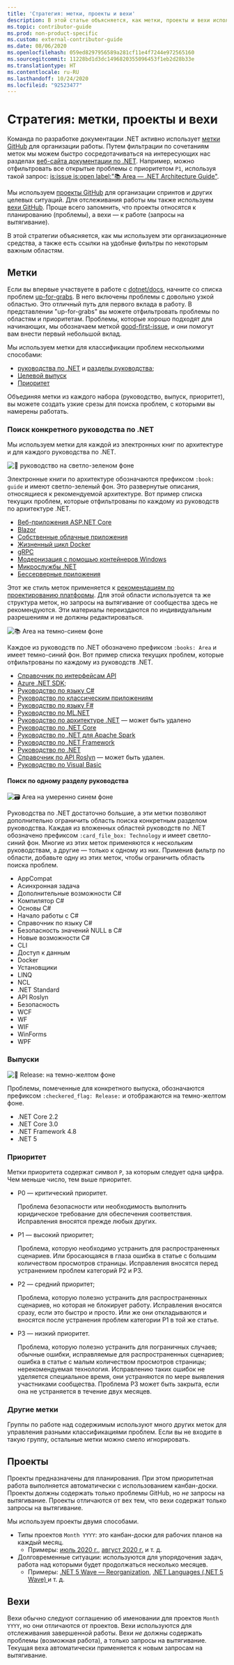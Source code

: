 ```yaml
---
title: 'Стратегия: метки, проекты и вехи'
description: В этой статье объясняется, как метки, проекты и вехи используются в репозитории dotnet/docs.
ms.topic: contributor-guide
ms.prod: non-product-specific
ms.custom: external-contributor-guide
ms.date: 08/06/2020
ms.openlocfilehash: 059ed8297956589a281cf11e4f7244e972565160
ms.sourcegitcommit: 11228bd1d3dc1496820355096453f1eb2d28b33e
ms.translationtype: HT
ms.contentlocale: ru-RU
ms.lasthandoff: 10/24/2020
ms.locfileid: "92523477"
---
```

# <a name="labels-projects-and-milestones-roadmap"></a>Стратегия: метки, проекты и вехи

Команда по разработке документации .NET активно использует [метки GitHub](https://github.com/dotnet/docs/labels) для организации работы. Путем фильтрации по сочетаниям меток мы можем быстро сосредотачиваться на интересующих нас разделах [веб-сайта документации по .NET](https://docs.microsoft.com/dotnet). Например, можно отфильтровать все открытые проблемы с приоритетом `P1`, используя такой запрос: [is:issue is:open label:":books: Area — .NET Architecture Guide"](https://github.com/dotnet/docs/issues?q=is%3Aissue+is%3Aopen+label%3A%22%3Abooks%3A+Area+-+.NET+Architecture+Guide%22).

Мы используем [проекты GitHub](https://github.com/dotnet/docs/projects) для организации спринтов и других целевых ситуаций. Для отслеживания работы мы также используем [вехи GitHub](https://github.com/dotnet/docs/milestones). Проще всего запомнить, что проекты относятся к планированию (проблемы), а вехи — к работе (запросы на вытягивание).

В этой стратегии объясняется, как мы используем эти организационные средства, а также есть ссылки на удобные фильтры по некоторым важным областям.

## <a name="labels"></a>Метки

Если вы впервые участвуете в работе c [dotnet/docs](https://github.com/dotnet/docs), начните со списка проблем [up-for-grabs](https://github.com/dotnet/docs/labels/up-for-grabs). В него включены проблемы с довольно узкой областью. Это отличный путь для первого вклада в работу. В представлении "up-for-grabs" вы можете отфильтровать проблемы по областям и приоритетам. Проблемы, которые хорошо подходят для начинающих, мы обозначаем меткой [good-first-issue](https://github.com/dotnet/docs/labels/good-first-issue), и они помогут вам внести первый небольшой вклад.

Мы используем метки для классификации проблем несколькими способами:

- [руководства по .NET](#find-a-single-net-guide) и [разделы руководства](#search-one-section-of-a-guide);
- [Целевой выпуск](#releases)
- [Приоритет](#priority)

Объединяя метки из каждого набора (руководство, выпуск, приоритет), вы можете создать узкие срезы для поиска проблем, с которыми вы намерены работать.

### <a name="find-a-single-net-guide"></a>Поиск конкретного руководства по .NET

Мы используем метки для каждой из электронных книг по архитектуре и для каждого руководства по .NET.

![:book: руководство на светло-зеленом фоне](./media/labels-projects/guide.png "Префикс для меток руководств по архитектуре")

Электронные книги по архитектуре обозначаются префиксом `:book: guide` и имеют светло-зеленый фон. Это развернутые описания, относящиеся к рекомендуемой архитектуре. Вот пример списка текущих проблем, которые отфильтрованы по каждому из руководств по архитектуре .NET.

- [Веб-приложения ASP.NET Core](https://github.com/dotnet/docs/labels/%3Abook%3A%20guide%20-%20ASP.NET%20Core%20web%20apps)
- [Blazor](https://github.com/dotnet/docs/labels/%3Abook%3A%20guide%20-%20Blazor)
- [Собственные облачные приложения](https://github.com/dotnet/docs/labels/%3Abook%3A%20guide%20-%20Cloud%20Native)
- [Жизненный цикл Docker](https://github.com/dotnet/docs/labels/%3Abook%3A%20guide%20-%20Docker%20lifecycle)
- [gRPC](https://github.com/dotnet/docs/labels/%3Abook%3A%20guide%20-%20gRPC)
- [Модернизация с помощью контейнеров Windows](https://github.com/dotnet/docs/labels/%3Abook%3A%20guide%20-%20Modernizing%20w%2F%20Windows%20containers)
- [Микрослужбы .NET](https://github.com/dotnet/docs/labels/%3Abook%3A%20guide%20-%20.NET%20Microservices)
- [Бессерверные приложения](https://github.com/dotnet/docs/labels/%3Abook%3A%20guide%20-%20Serverless%20apps)

Этот же стиль меток применяется к [рекомендациям по проектированию платформы](https://github.com/dotnet/docs/labels/%3Abook%3A%20guide%20-%20Framework%20Design%20Guidelines). Для этой области используется та же структура меток, но запросы на вытягивание от сообщества здесь не рекомендуются. Эти материалы переиздаются по индивидуальным разрешениям и не должны редактироваться.

![:books: Area на темно-синем фоне](./media/labels-projects/area.png "Префикс для меток области руководства по .NET")

Каждое из руководств по .NET обозначено префиксом `:books: Area` и имеет темно-синий фон. Вот пример списка текущих проблем, которые отфильтрованы по каждому из руководств .NET.

- [Справочник по интерфейсам API](https://github.com/dotnet/docs/labels/%3Abooks%3A%20Area%20-%20API%20Reference)
- [Azure .NET SDK](https://github.com/dotnet/docs/labels/%3Abooks%3A%20Area%20-%20Azure%20.NET%20SDk);
- [Руководство по языку C#](https://github.com/dotnet/docs/labels/%3Abooks%3A%20Area%20-%20C%23%20Guide)
- [Руководство по классическим приложениям](https://github.com/dotnet/docs/labels/%3Abooks%3A%20Area%20-%20Desktop%20Guide)
- [Руководство по языку F#](https://github.com/dotnet/docs/labels/%3Abooks%3A%20Area%20-%20F%23%20Guide)
- [Руководство по ML.NET](https://github.com/dotnet/docs/labels/%3Abooks%3A%20Area%20-%20ML.NET%20Guide)
- [Руководство по архитектуре .NET](https://github.com/dotnet/docs/labels/%3Abooks%3A%20Area%20-%20.NET%20Architecture%20Guide) — может быть удалено
- [Руководство по .NET Core](https://github.com/dotnet/docs/labels/%3Abooks%3A%20Area%20-%20.NET%20Core%20Guide)
- [Руководство по .NET для Apache Spark](https://github.com/dotnet/docs/labels/%3Abooks%3A%20Area%20-%20.NET%20for%20Apache%20Spark%20Guide)
- [Руководство по .NET Framework](https://github.com/dotnet/docs/labels/%3Abooks%3A%20Area%20-%20.NET%20Framework%20Guide)
- [Руководство по .NET](https://github.com/dotnet/docs/labels/%3Abooks%3A%20Area%20-%20.NET%20Guide)
- [Справочник по API Roslyn](https://github.com/dotnet/docs/labels/%3Abooks%3A%20Area%20-%20Roslyn%20API%20Reference) — может быть удален.
- [Руководство по Visual Basic](https://github.com/dotnet/docs/labels/%3Abooks%3A%20Area%20-%20Visual%20Basic%20Guide)

#### <a name="search-one-section-of-a-guide"></a>Поиск по одному разделу руководства

![:card_file_box: Area на умеренно синем фоне](./media/labels-projects/technology.png "Префикс для меток вложенных областей руководства по .NET")

Руководства по .NET достаточно большие, а эти метки позволяют дополнительно ограничить область поиска конкретным разделом руководства. Каждая из вложенных областей руководств по .NET обозначено префиксом `:card_file_box: Technology` и имеет светло-синий фон. Многие из этих меток применяются к нескольким руководствам, а другие — только к одному из них. Применив фильтр по области, добавьте одну из этих меток, чтобы ограничить область поиска проблем.

- AppCompat
- Асинхронная задача
- Дополнительные возможности C#
- Компилятор C#
- Основы C#
- Начало работы с C#
- Справочник по языку C#
- Безопасность значений NULL в C#
- Новые возможности C#
- CLI
- Доступ к данным
- Docker
- Установщики
- LINQ
- NCL
- .NET Standard
- API Roslyn
- Безопасность
- WCF
- WF
- WIF
- WinForms
- WPF

### <a name="releases"></a>Выпуски

![:checkered_flag: Release: на темно-желтом фоне](./media/labels-projects/release.png "Префикс для меток выпуска")

Проблемы, помеченные для конкретного выпуска, обозначаются префиксом `:checkered_flag: Release:` и отображаются на темно-желтом фоне.

- .NET Core 2.2
- .NET Core 3.0
- .NET Framework 4.8
- .NET 5

### <a name="priority"></a>Приоритет

Метки приоритета содержат символ `P`, за которым следует одна цифра. Чем меньше число, тем выше приоритет.

- P0 — критический приоритет.

  Проблема безопасности или необходимость выполнить юридическое требование для обеспечения соответствия. Исправления вносятся прежде любых других.
  
- Р1 — высокий приоритет;

  Проблема, которую необходимо устранить для распространенных сценариев. Или бросающаяся в глаза ошибка в статье с большим количеством просмотров страницы. Исправления вносятся перед устранением проблем категорий P2 и P3.
  
- Р2 — средний приоритет;

  Проблема, которую полезно устранить для распространенных сценариев, но которая не блокирует работу.  Исправления вносятся сразу, если это быстро и просто. Или же они откладываются и вносятся после устранения проблем категории P1 в той же статье.
  
- Р3 — низкий приоритет.

  Проблема, которую полезно устранить для пограничных случаев; обычные ошибки, исправляемые для распространенных сценариев; ошибка в статье с малым количеством просмотров страницы; нерекомендуемая технология. Исправлению таких ошибок не уделяется специальное время, они устраняются по мере выявления участниками сообщества. Проблема P3 может быть закрыта, если она не устраняется в течение двух месяцев.

### <a name="what-about-the-other-labels"></a>Другие метки

Группы по работе над содержимым используют много других меток для управления разными классификациями проблем. Если вы не входите в такую группу, остальные метки можно смело игнорировать.

## <a name="projects"></a>Проекты

Проекты предназначены для планирования. При этом приоритетная работа выполняется автоматически с использованием канбан-доски. Проекты должны содержать только проблемы GitHub, но _не_ запросы на вытягивание. Проекты отличаются от вех тем, что вехи содержат только запросы на вытягивание.

Мы используем проекты двумя способами.

- Типы проектов `Month YYYY`: это канбан-доски для рабочих планов на каждый месяц.
  - Примеры: [июль 2020 г.](https://github.com/dotnet/docs/projects/103), [август 2020 г.](https://github.com/dotnet/docs/projects/117) и т. д.
- Долговременные ситуации: используются для упорядочения задач, работа над которыми будет продолжаться несколько месяцев.
  - Примеры: [.NET 5 Wave — Reorganization](https://github.com/dotnet/docs/projects/105), [.NET Languages (.NET 5 Wave) ](https://github.com/dotnet/docs/projects/106) и т. д.

## <a name="milestones"></a>Вехи

Вехи обычно следуют соглашению об именовании для проектов `Month YYYY`, но они отличаются от проектов. Вехи используются для отслеживания завершенной работы. Вехи _не_ должны содержать проблемы (возможная работа), а только запросы на вытягивание. Текущая веха автоматически применяется к новым запросам на вытягивание.
